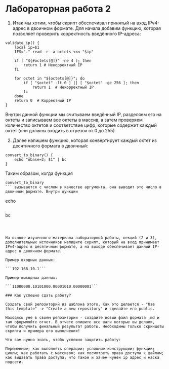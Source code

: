 # Лабораторная работа 2
1. Итак мы хотим, чтобы скрипт обеспечивал принятый на вход IPv4-адрес в двоичном формате.
Для начала добавим функцию, которая позволяет проверить корректность введённого IP-адреса:
```
validate_ip() {
    local ip=$1
    IFS="." read -r -a octets <<< "$ip"

    if [ "${#octets[@]}" -ne 4 ]; then  
        return 1 # Некорректный IP
    fi

    for octet in "${octets[@]}"; do
        if [ "$octet" -lt 0 ] || [ "$octet" -ge 256 ]; then
            return 1  # Некорректный IP
        fi
    done
    return 0  # Корректный IP
}
```
Внутри данной функции мы считываем введённый IP, разделяем его на октеты и записываем все октеты в массив, а затем проверяем количество октетов и соответствие цифр, которые содержит каждый октет (они должны входить в отрезок от 0 до 255).


2. Далее напишем функцию, которая конвертирует каждый октет из десятичного формата в двоичный:
```
convert_to_binary() {
    echo "obase=2; $1" | bc
}
```

Таким образом, когда функция
```
convert_to_binary
``` вызывается с числом в качестве аргумента, она выводит это число в двоичном формате. Внутри функции
```
echo
``` генерирует строку с командой для
```
bc
```, а затем результат этой команды выводится на экран.

   

На основе изученного материала лабораторной работы, лекций (2 и 3), дополнительных источников напишите скрипт, который на вход принимает IPv4-адрес в десятичном формате, а на выходе обеспечивает данный IP-адрес в двоичном формате.

Пример входных данных:

```192.168.10.1```

Пример выходныx данных:

```11000000.10101000.00001010.00000001```

### Как успешно сдать работу?

Создать свой репозиторий из шаблона этого. Как это делается - "Use this template" -> "Create a new repository" и сделайте его public. 

Находясь уже в своем репозитории - создайте новый файл формата .md и там оформляйте отчет. В отчете опишите все шаги которые вы делали, чтобы получить финальный результат работы. Необходимы только скриншоты скрипта и примера его выполнения!

Что вам нужно знать, чтобы успешно защитить работу:

Переменные; как выполнять операции; условные конструкции; функции; циклы; как работать с массивом; как посмотреть права доступа к файлам; как выдавать права доступа; что такое и зачем нужен ip адрес и маска подсети.
